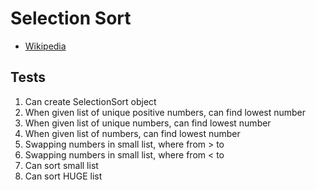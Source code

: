 # Selection Sort

- [Wikipedia](https://en.wikipedia.org/wiki/Selection_sort)

## Tests
1. Can create SelectionSort object
2. When given list of unique positive numbers, can find lowest number
3. When given list of unique numbers, can find lowest number
4. When given list of numbers, can find lowest number
5. Swapping numbers in small list, where from > to
6. Swapping numbers in small list, where from < to
7. Can sort small list
8. Can sort HUGE list
